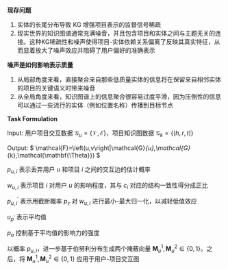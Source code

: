 **现存问题**

1. 实体的长尾分布导致 KG 增强项目表示的监督信号稀疏
2. 现实世界的知识图谱通常充满噪音，并且包含项目和实体之间与主题无关的连接。这种KG稀疏性和噪声使得项目-实体依赖关系偏离了反映其真实特征，从而显着放大了噪声效应并阻碍了用户偏好的准确表示

**噪声是如何影响表示质量**

1. 从局部角度来看，直接聚合来自那些低质量实体的信息将在保留来自相邻实体的项目的关键语义时带来噪音
2. 从全局角度来看，知识图谱上的信息聚合很容易过度平滑，因为压倒性的信息可以通过一些流行的实体（例如位置名称）传播到目标节点









**Task Formulation**

Input: 用户项目交互数据 ${\mathcal G}_u = {\{\mathcal{V,E}\}}$，项目知识图数据 ${\mathcal G}_k = {\{(h,r,t)\}}$

Output: $
\mathcal{F}=\left(u,v\right|\mathcal{G}_{u},\mathcal{G}_{k},\mathcal{\mathbf{\Theta}}) 
$



$p_{u,i}$ 表示丢弃用户 $u$ 和项目 $i$ 之间的交互边的估计概率

$w_{u,i}$ 表示项目 $i$ 对用户 $u$ 的影响程度，其与 $c_i$ 对应的结构一致性得分成正比

$p^{\prime}_{u,i}$ 表示用截断概率 $p_𝜏$ 对 $w_{u,i}$ 进行最小-最大归一化，以减轻低值效应

$u_{p^{\prime}}$ 表示平均值

$p_a$ 控制基于平均值的影响力的强度



以概率 $p_{u,i}$，进一步基于伯努利分布生成两个掩蔽向量 $\mathbf M_u^1,\mathbf M_u^2 \in \{0,1\}$。之后，将 $\mathbf M_u^1,\mathbf M_u^2 \in \{0,1\}$ 应用于用户-项目交互图 

